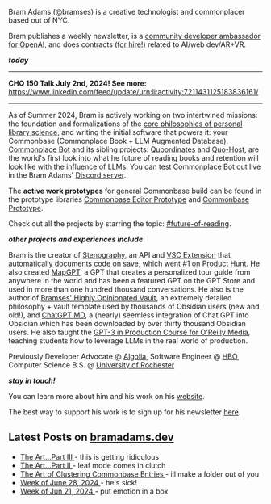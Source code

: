 Bram Adams (@bramses) is a creative technologist and commonplacer based out of NYC. 

Bram publishes a weekly newsletter, is a [community developer ambassador for OpenAI](https://platform.openai.com/ambassadors), and does contracts ([for hire!](https://www.bramadams.dev/consulting/)) related to AI/web dev/AR+VR. 

**_today_**

---

**CHQ 150 Talk July 2nd, 2024! See more:** https://www.linkedin.com/feed/update/urn:li:activity:7211431125183836161/

---


As of Summer 2024, Bram is actively working on two intertwined missions: the foundation and formalizations of the [core philosophies of personal library science](https://news.ycombinator.com/item?id=40192359), and writing the initial software that powers it: your Commonbase (Commonplace Book + LLM Augmented Database). [Commonplace Bot](https://github.com/bramses/commonplace-bot) and its sibling projects: [Quoordinates](https://github.com/bramses/quoordinates) and [Quo-Host](https://github.com/bramses/quo-host), are the world's first look into what he future of reading books and retention will look like with the influence of LLMs. You can test Commonplace Bot out live in the Bram Adams' [Discord server](https://discord.gg/GrgkFP3Je3). 

The **active work prototypes** for general Commonbase build can be found in the prototype libraries [Commonbase Editor Prototype](https://github.com/bramses/commonbase-editor-prototype-quill) and [Commonbase Prototype](https://github.com/bramses/commonbase-prototype).

Check out all the projects by starring the topic: [#future-of-reading](https://github.com/topics/future-of-reading).

**_other projects and experiences include_**

Bram is the creator of [Stenography](https://stenography.dev), an API and [VSC Extension](https://marketplace.visualstudio.com/items?itemName=Stenography.stenography) that automatically documents code on save, which went [#1 on Product Hunt](https://www.producthunt.com/products/stenography#stenography). He also created [MapGPT](https://chat.openai.com/g/g-Pw20OIj6o-mapgpt), a GPT that creates a personalized tour guide from anywhere in the world and has been a featured GPT on the GPT Store and used in more than one hundred thousand conversations. He also is the author of [Bramses' Highly Opinionated Vault](https://github.com/bramses/bramses-highly-opinionated-vault-2023), an extremely detailed philosophy + vault template used by thousands of Obsidian users (new and old!), and [ChatGPT MD](https://github.com/bramses/chatgpt-md), a (nearly) seemless integration of Chat GPT into Obsidian which has been downloaded by over thirty thousand Obsidian users. He also taught the [GPT-3 in Production Course for O'Reilly Media](https://www.oreilly.com/live-events/gpt-3-in-production/0636920065944/0636920071443/), teaching students how to leverage LLMs in the real world of production.

Previously Developer Advocate @ [Algolia](https://www.algolia.com/), Software Engineer @ [HBO](https://www.hbo.com/), Computer Science B.S. @ [University of Rochester](https://rochester.edu/)

**_stay in touch!_**

You can learn more about him and his work on his [website](https://www.bramadams.dev/about/). 

The best way to support his work is to sign up for his newsletter [here](https://www.bramadams.dev/#/portal/).


## Latest Posts on [bramadams.dev](https://www.bramadams.dev/)

<!--START_SECTION:feed-->
* [ The Art...Part III ](https:&#x2F;&#x2F;www.bramadams.dev&#x2F;the-art-part-iii&#x2F;) - this is getting ridiculous
* [ The Art...Part II ](https:&#x2F;&#x2F;www.bramadams.dev&#x2F;the-art-part-ii&#x2F;) - leaf mode comes in clutch
* [ The Art of Clustering Commonbase Entries ](https:&#x2F;&#x2F;www.bramadams.dev&#x2F;the-art-of-clustering-commonbase-entries&#x2F;) - ill make a folder out of you
* [ Week of June 28, 2024 ](https:&#x2F;&#x2F;www.bramadams.dev&#x2F;week-of-june-28-2024&#x2F;) - he&#39;s sick!
* [ Week of Jun 21, 2024 ](https:&#x2F;&#x2F;www.bramadams.dev&#x2F;week-of-jun-21-2024&#x2F;) - put emotion in a box
<!--END_SECTION:feed-->
